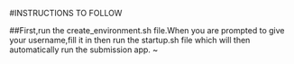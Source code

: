 #INSTRUCTIONS TO FOLLOW

##First,run the create_environment.sh file.When you are prompted to give your username,fill it in then run the startup.sh file which will then automatically run the submission app.
~                          
